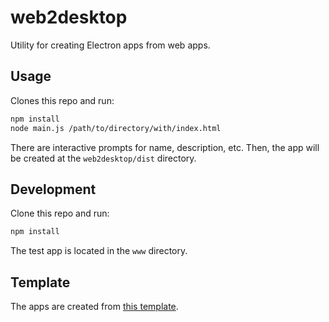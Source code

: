 # web2desktop
Utility for creating Electron apps from web apps.
## Usage
Clones this repo and run:
```sh
npm install
node main.js /path/to/directory/with/index.html
```
There are interactive prompts for name, description, etc.
Then, the app will be created at the `web2desktop/dist` directory.
## Development
Clone this repo and run:
```sh
npm install
```
The test app is located in the `www` directory.
## Template
The apps are created from [this template](https://github.com/romw314/web2desktop-template).
